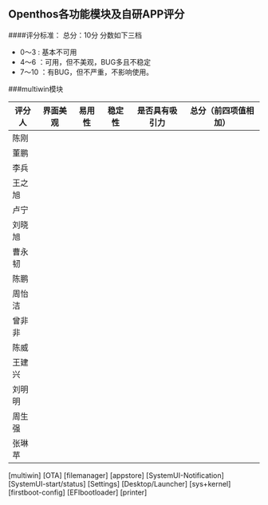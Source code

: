 ## Openthos各功能模块及自研APP评分
####评分标准：
总分：10分 分数如下三档
- 0～3 : 基本不可用
- 4～6 ：可用，但不美观，BUG多且不稳定
- 7～10 ：有BUG，但不严重，不影响使用。



###multiwin模块

  评分人       | 界面美观 | 易用性 | 稳定性 |是否具有吸引力 |总分（前四项值相加）
------------- | ------------- |------------- |------------- |-------------|-------------
陈刚|||||
董鹏|||||
李兵||||||||
王之旭|||||
卢宁|||||
刘晓旭|||||
曹永韧|||||
陈鹏|||||
周怡洁|||||
曾非非|||||
陈威|||||
王建兴|||||
刘明明|||||
周生强|||||
张琳苹|||||








[multiwin]
[OTA]
[filemanager]
[appstore]
[SystemUI-Notification]
[SystemUI-start/status]
[Settings]
[Desktop/Launcher]
[sys+kernel]
[firstboot-config]
[EFIbootloader]
[printer]
